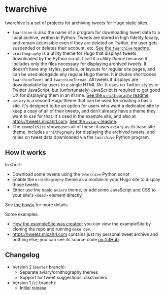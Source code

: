 # twarchive

twarchive is a set of projects for archiving tweets for Hugo static sites.

* `twarchive` is also the name of a program for downloading tweet data to a local archive,
  written in Python.
  Tweets are stored in high fidelity locally,
  and remain accessible even if they are deleted on Twitter,
  the user gets suspended or deletes their account,
  etc.
  [See the `twarchive` readme](twarchive/readme.md).
* `ornithography` is a utility theme for Hugo that displays tweets downloaded by the Python script.
  I call it a _utility theme_ because it includes only the files necessary for displaying archived tweets.
  It doesn't have any styles, partials, or layouts for regular site pages,
  and can be used alongside any regular Hugo theme.
  It includes shortcodes `twarchiveTweet` and `twarchiveThread`.
  All tweets it displays are downloadable by users to a single HTML file.
  It uses no Twitter styles or Twitter JavaScript,
  but (unfortunately) JavaScript is required to get good UX for displaying them in an iframe.
  [See the `ornithography` readme](ornithography/readme.md).
* `aviary` is a second Hugo theme that can be used for creating a basic site.
  It's designed to be an option for users who want a dedicated site to keep a copy of all of their tweets,
  and don't already have a theme they want to use for that.
  It's used in the example site,
  and also at <https://tweets.micahrl.com>.
  [See the `aviary` readme](aviary/readme.md).
* The `exampleSite` showcases all of these:
  it uses `aviary` as its base site theme,
  includes `ornithography` for displaying the archived tweets,
  and relies on tweet data downloaded via the `twarchive` Python program.

## How it works

In short:

* Download some tweets using the `twarchive` Python script
* Enable the `ornithography` theme as a module in your Hugo site to display those tweets
* Either use the basic `aviary` theme,
  or add some JavaScript and CSS to your site's `<head>` element directly

See [the howto](./docs/howto.md) for more details.

Some examples:

* [How the exampleSite was created](./docs/exampleSite.md);
  you can view the exampleSite by cloning the repo and running `make dev`.
* <https://tweets.micahrl.com> contains just my personal tweet archive and nothing else;
  you can see its source code [on GitHub](https://github.com/mrled/tweets.micahrl.com).

## Changelog

* Version 2 (`master` branch):
  * Separate aviary/ornithography themes
  * Support for tweet suggestions, disclaimers
* Version 1 (`v1` branch):
  * Initial release

